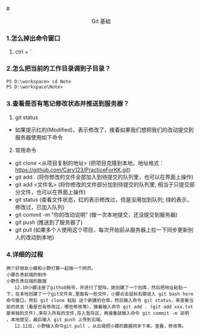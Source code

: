 #<center>Git 基础</center>
### 1.怎么掉出命令窗口
1. ctrl + `

### 2.怎么把当前的工作目录调到子目录？
```html
PS D:\workspace> cd Note
PS D:\workspace\Note>
```

### 3.查看是否有笔记修改状态并推送到服务器？
1. git status
- 如果提示红的(Modified)，表示修改了，接着如果我们想把我们的改动提交到服务器使用如下命令

2. 常用命令
- git clone <从项目复制的地址>  (把项目克隆到本地，地址格式：https://github.com/Cary123/PracticeForKK.git)
- git add .                    (将你修改的文件全部加入到待提交的队列里，也可以在界面上操作)
- git add <文件名>              (将你修改的文件部分加到待提交的队列里, 相当于只提交部分文件，也可以在界面上操作)
- git status                   (查看文件状态，红的表示修改过，但是没用加到队列; 绿的表示，修改过，已加入队列)
- git commit -m "你的改动说明"  (做一次本地提交，还没提交到服务器)
- git push                     (推送到了服务器了)  
- git pull                     (如果多个人使用这个项目，每次开始前从服务器上拉一下同步更新别人的改动到本地)

### 4.详细的过程
```
两个好朋友小娜和小野打算一起做一个网页。
小娜负责前端的制作
小野负责后端的数据
   12.10小娜注册了github账号，并进行了登陆，她创建了一个创库，然后把地址粘贴一下，在本地创建了一个git文件夹,里面有一些文件，小娜点击鼠标右键进入 git bash here 命令窗口，然后 git clone 粘贴 这个新建的仓库，然后输入命令 git status，来查看当前的状态（看是否有修改过，哪些修改等），接着输入命令 git add . (git add xxx.txt 是单独的文件),来存入所有的文件,存入暂存区，再接着就输入命令 git commit -m 说明 ，本地提交，最后输入 git push 上传到云端。
   12.11日，小野输入命令git pull ，从云端把小娜的数据同步下来，查看，修改等。    

```
